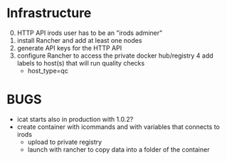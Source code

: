 
# Infrastructure

0. HTTP API irods user has to be an "irods adminer"
1. install Rancher and add at least one nodes
2. generate API keys for the HTTP API
3. configure Rancher to access the private docker hub/registry
4 add labels to host(s) that will run quality checks
    + host_type=qc

<!--
- launch from the catalog an NFS server
    + mount the NFS server folder as a zone in irods server
    + mount the NFS server to every host that will run quality checks 
        in /usr/share/inputs
-->

# BUGS

- icat starts also in production with 1.0.2?
- create container with icommands and with variables that connects to irods
    + upload to private registry
    + launch with rancher to copy data into a folder of the container
